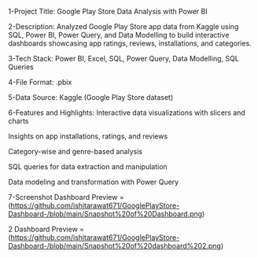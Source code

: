 1-Project Title:
Google Play Store Data Analysis with Power BI

2-Description:
Analyzed Google Play Store app data from Kaggle using SQL, Power BI, Power Query, and Data Modelling to build interactive dashboards showcasing app ratings, reviews, installations, and categories.

3-Tech Stack:
Power BI, Excel, SQL, Power Query, Data Modelling, SQL Queries

4-File Format:
.pbix

5-Data Source:
Kaggle (Google Play Store dataset)

6-Features and Highlights:
Interactive data visualizations with slicers and charts

Insights on app installations, ratings, and reviews

Category-wise and genre-based analysis

SQL queries for data extraction and manipulation

Data modeling and transformation with Power Query

7-Screenshot
 Dashboard Preview = (https://github.com/ishitarawat671/GooglePlayStore-Dashboard-/blob/main/Snapshot%20of%20Dashboard.png)
 
2 Dashboard Preview = (https://github.com/ishitarawat671/GooglePlayStore-Dashboard-/blob/main/Snapshot%20of%20dashboard%202.png)


